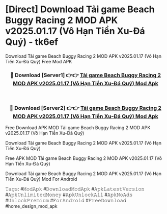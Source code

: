 # [Direct] Download Tải game Beach Buggy Racing 2 MOD APK v2025.01.17 (Vô Hạn Tiền Xu-Đá Quý) - tk6ef
Download Tải game Beach Buggy Racing 2 MOD APK v2025.01.17 (Vô Hạn Tiền Xu-Đá Quý) Free Mod APK

<div align="center">
<h3>🔴 Download [Server1] 👉👉 <a href="https://apk-comot.site?title=Tải_game_Beach_Buggy_Racing_2_MOD_APK_v2025.01.17_(Vô_Hạn_Tiền_Xu-Đá_Quý)">Tải game Beach Buggy Racing 2 MOD APK v2025.01.17 (Vô Hạn Tiền Xu-Đá Quý) Mod Apk</a></h3><br>

<h3>🔴 Download [Server2] 👉👉 <a href="https://apk-comot.site?title=Tải_game_Beach_Buggy_Racing_2_MOD_APK_v2025.01.17_(Vô_Hạn_Tiền_Xu-Đá_Quý)">Tải game Beach Buggy Racing 2 MOD APK v2025.01.17 (Vô Hạn Tiền Xu-Đá Quý) Mod Apk</a></h3>
</div>


Free Download APK MOD Tải game Beach Buggy Racing 2 MOD APK v2025.01.17 (Vô Hạn Tiền Xu-Đá Quý)

Download Tải game Beach Buggy Racing 2 MOD APK v2025.01.17 (Vô Hạn Tiền Xu-Đá Quý) 

Free APK MOD Tải game Beach Buggy Racing 2 MOD APK v2025.01.17 (Vô Hạn Tiền Xu-Đá Quý) 

Download Tải game Beach Buggy Racing 2 MOD APK v2025.01.17 (Vô Hạn Tiền Xu-Đá Quý) Mod For Android

𝚃𝚊𝚐𝚜: #𝙼𝚘𝚍𝙰𝚙𝚔 #𝙳𝚘𝚠𝚗𝚕𝚘𝚊𝚍𝙼𝚘𝚍𝙰𝚙𝚔 #𝙰𝚙𝚔𝙻𝚊𝚝𝚎𝚜𝚝𝚅𝚎𝚛𝚜𝚒𝚘𝚗 #𝙰𝚙𝚔𝚄𝚗𝚕𝚒𝚖𝚒𝚝𝚎𝚍𝙼𝚘𝚗𝚎𝚢 #𝙰𝚙𝚔𝚄𝚗𝚕𝚘𝚌𝚔𝙰𝚕𝚕 #𝙰𝚙𝚔𝙽𝚘𝙰𝚍𝚜 #𝚄𝚗𝚕𝚘𝚌𝚔𝙿𝚛𝚎𝚖𝚒𝚞𝚖 #𝙵𝚘𝚛𝙰𝚗𝚍𝚛𝚘𝚒𝚍 #𝙵𝚛𝚎𝚎𝙳𝚘𝚠𝚗𝚕𝚘𝚊𝚍 #home_design_mod_apk